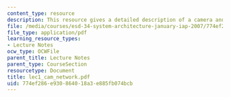 ```yaml
---
content_type: resource
description: This resource gives a detailed description of a camera and its working.
file: /media/courses/esd-34-system-architecture-january-iap-2007/774ef286e930864018a3e885fb074bcb_lec1_cam_network.pdf
file_type: application/pdf
learning_resource_types:
- Lecture Notes
ocw_type: OCWFile
parent_title: Lecture Notes
parent_type: CourseSection
resourcetype: Document
title: lec1_cam_network.pdf
uid: 774ef286-e930-8640-18a3-e885fb074bcb
---
```

